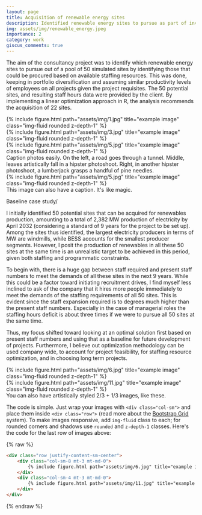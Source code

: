 ```yaml
---
layout: page
title: Acquisition of renewable energy sites
description: Identified renewable energy sites to pursue as part of investment portfolio
img: assets/img/renewable_energy.jpeg
importance: 2
category: work 
giscus_comments: true
---
```


The aim of the consultancy project was to identify which renewable energy sites to pursue out of a pool of 50 simulated sites by identifying those that could be procured based on available staffing resources. This was done, keeping in portfolio diversification and assuming similar productivity levels of employees on all projects given the project requisites. The 50 potential sites, and resulting staff hours data were provided by the client. By implementing a linear optimization approach in R, the analysis recommends the acquisition of 22 sites.


<div class="row">
    <div class="col-sm mt-3 mt-md-0">
        {% include figure.html path="assets/img/1.jpg" title="example image" class="img-fluid rounded z-depth-1" %}
    </div>
    <div class="col-sm mt-3 mt-md-0">
        {% include figure.html path="assets/img/3.jpg" title="example image" class="img-fluid rounded z-depth-1" %}
    </div>
    <div class="col-sm mt-3 mt-md-0">
        {% include figure.html path="assets/img/5.jpg" title="example image" class="img-fluid rounded z-depth-1" %}
    </div>
</div>
<div class="caption">
    Caption photos easily. On the left, a road goes through a tunnel. Middle, leaves artistically fall in a hipster photoshoot. Right, in another hipster photoshoot, a lumberjack grasps a handful of pine needles.
</div>
<div class="row">
    <div class="col-sm mt-3 mt-md-0">
        {% include figure.html path="assets/img/5.jpg" title="example image" class="img-fluid rounded z-depth-1" %}
    </div>
</div>
<div class="caption">
    This image can also have a caption. It's like magic.
</div>


<h>Baseline case study/<h>

I initially identified 50 potential sites that can be acquired for renewables production, amounting to a total of 2,382 MW production of electricity by April 2032 (considering a standard of 9 years for the project to be set up). Among the sites thus identified, the largest electricity producers in terms of MW are windmills, while BESS accounts for the smallest producer segments. However, I posit the production of renewables in all these 50 sites at the same time is an unrealistic target to be achieved in this period, given both staffing and programmatic constraints.

To begin with, there is a huge gap between staff required and present staff numbers to meet the demands of all these sites in the next 9 years. While this could be a factor toward initiating recruitment drives, I find myself less inclined to ask of the company that it hires more people immediately to meet the demands of the staffing requirements of all 50 sites. This is evident since the staff expansion required is to degrees much higher than the present staff numbers. Especially in the case of managerial roles the staffing hours deficit is about three times if we were to pursue all 50 sites at the same time.

Thus, my focus shifted toward looking at an optimal solution first based on present staff numbers and using that as a baseline for future development of projects. Furthermore, I believe out optimization methodology can be used company wide, to account for project feasibility, for staffing resource optimization, and in choosing long term projects.

<div class="row justify-content-sm-center">
    <div class="col-sm-8 mt-3 mt-md-0">
        {% include figure.html path="assets/img/6.jpg" title="example image" class="img-fluid rounded z-depth-1" %}
    </div>
    <div class="col-sm-4 mt-3 mt-md-0">
        {% include figure.html path="assets/img/11.jpg" title="example image" class="img-fluid rounded z-depth-1" %}
    </div>
</div>
<div class="caption">
    You can also have artistically styled 2/3 + 1/3 images, like these.
</div>


The code is simple.
Just wrap your images with `<div class="col-sm">` and place them inside `<div class="row">` (read more about the <a href="https://getbootstrap.com/docs/4.4/layout/grid/">Bootstrap Grid</a> system).
To make images responsive, add `img-fluid` class to each; for rounded corners and shadows use `rounded` and `z-depth-1` classes.
Here's the code for the last row of images above:

{% raw %}
```html
<div class="row justify-content-sm-center">
    <div class="col-sm-8 mt-3 mt-md-0">
        {% include figure.html path="assets/img/6.jpg" title="example image" class="img-fluid rounded z-depth-1" %}
    </div>
    <div class="col-sm-4 mt-3 mt-md-0">
        {% include figure.html path="assets/img/11.jpg" title="example image" class="img-fluid rounded z-depth-1" %}
    </div>
</div>
```
{% endraw %}

